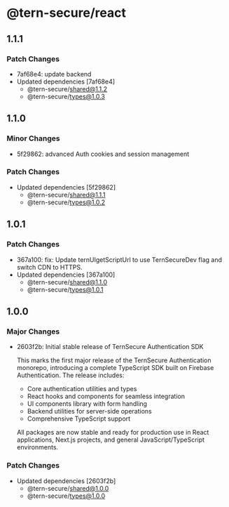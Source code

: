 # @tern-secure/react

## 1.1.1

### Patch Changes

- 7af68e4: update backend
- Updated dependencies [7af68e4]
  - @tern-secure/shared@1.1.2
  - @tern-secure/types@1.0.3

## 1.1.0

### Minor Changes

- 5f29862: advanced Auth cookies and session management

### Patch Changes

- Updated dependencies [5f29862]
  - @tern-secure/shared@1.1.1
  - @tern-secure/types@1.0.2

## 1.0.1

### Patch Changes

- 367a100: fix: Update ternUIgetScriptUrl to use TernSecureDev flag and switch CDN to HTTPS.
- Updated dependencies [367a100]
  - @tern-secure/shared@1.1.0
  - @tern-secure/types@1.0.1

## 1.0.0

### Major Changes

- 2603f2b: Initial stable release of TernSecure Authentication SDK

  This marks the first major release of the TernSecure Authentication monorepo, introducing a complete TypeScript SDK built on Firebase Authentication. The release includes:

  - Core authentication utilities and types
  - React hooks and components for seamless integration
  - UI components library with form handling
  - Backend utilities for server-side operations
  - Comprehensive TypeScript support

  All packages are now stable and ready for production use in React applications, Next.js projects, and general JavaScript/TypeScript environments.

### Patch Changes

- Updated dependencies [2603f2b]
  - @tern-secure/shared@1.0.0
  - @tern-secure/types@1.0.0
